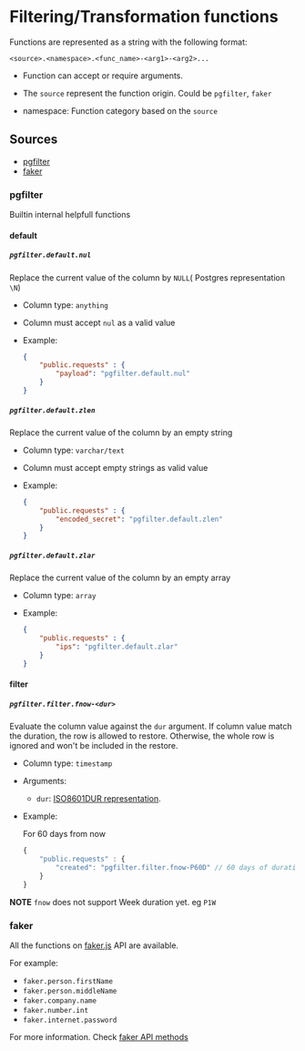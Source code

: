 # Filtering/Transformation functions

Functions are represented as a string with the following format:

```
<source>.<namespace>.<func_name>-<arg1>-<arg2>...
```

- Function can accept or require arguments.

- The `source` represent the function origin. Could be `pgfilter`, `faker`

- namespace: Function category based on the `source`

## Sources

- [pgfilter](#pgfilter)
- [faker](#faker)

### pgfilter

Builtin internal helpfull functions

#### default

##### `pgfilter.default.nul`

Replace the current value of the column by `NULL`( Postgres representation `\N`)

- Column type: `anything`

- Column must accept `nul` as a valid value

- Example:

	```json
	{
		"public.requests" : {
			"payload": "pgfilter.default.nul"
		}
	}
	```


##### `pgfilter.default.zlen`

Replace the current value of the column by an empty string

- Column type: `varchar/text`

- Column must accept empty strings as valid value

- Example:

	```json
	{
		"public.requests" : {
			"encoded_secret": "pgfilter.default.zlen"
		}
	}
	```
##### `pgfilter.default.zlar`

Replace the current value of the column by an empty array

- Column type: `array`

- Example:

	```json
	{
		"public.requests" : {
			"ips": "pgfilter.default.zlar"
		}
	}
	```

#### filter
##### `pgfilter.filter.fnow-<dur>`

Evaluate the column value against the `dur` argument.
If column value match the duration, the row is allowed
to restore. Otherwise, the whole row is ignored and
won't be included in the restore.

- Column type: `timestamp`

- Arguments:

	- `dur`: [ISO8601DUR representation](https://en.wikipedia.org/wiki/ISO_8601#Durations).

- Example:

	For 60 days from now
	```javascript
	{
		"public.requests" : {
			"created": "pgfilter.filter.fnow-P60D" // 60 days of duration on the column
		}
	}
	```

__NOTE__ `fnow` does not support Week duration yet. eg `P1W`
### faker

All the functions on [faker.js](https://github.com/faker-js/faker) API are available.

For example:

- `faker.person.firstName`
- `faker.person.middleName`
- `faker.company.name`
- `faker.number.int`
- `faker.internet.password`


For more information. Check [faker API methods](https://fakerjs.dev/api/)
